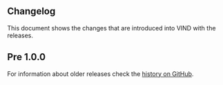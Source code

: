 ## Changelog

This document shows the changes that are introduced into VIND with the releases.

## Pre 1.0.0
For information about older releases check the [history on GitHub](https://github.com/RBMHTechnology/vind/commits/master).